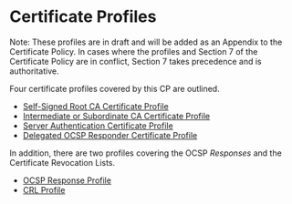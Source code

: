 # Certificate Profiles
Note: These profiles are in draft and will be added as an Appendix to the Certificate Policy.  In cases where the profiles and Section 7 of the Certificate Policy are in conflict, Section 7 takes precedence and is authoritative. 

Four certificate profiles covered by this CP are outlined.  

- [Self-Signed Root CA Certificate Profile](/certificate-profile-root-CA.md)
- [Intermediate or Subordinate CA Certificate Profile](/certificate-profile-subordinate-CA.md)
- [Server Authentication Certificate Profile](/certificate-profile-server-authentication.md)
- [Delegated OCSP Responder Certificate Profile](/certificate-profile-OCSP-responder.md)

In addition, there are two profiles covering the OCSP _Responses_ and the Certificate Revocation Lists.

- [OCSP Response Profile](/ocsp-response-profile.md)
- [CRL Profile](/crl-profile.md)
